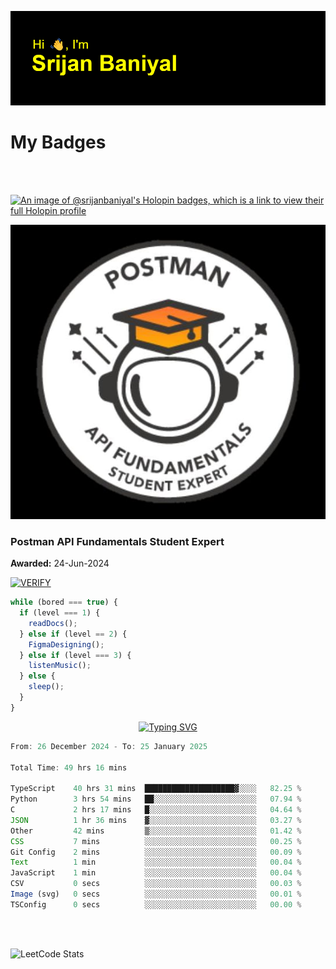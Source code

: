 ![Header](./header.png)

# My Badges

<Br />
<Br />

[![An image of @srijanbaniyal's Holopin badges, which is a link to view their full Holopin profile](https://holopin.me/srijanbaniyal)](https://holopin.io/@srijanbaniyal)

[![Postman API Fundamentals Student Expert](/Postman.jpeg)](https://api.badgr.io/public/assertions/r9BLLy0oTfKJBbkGuDI1zA)

### Postman API Fundamentals Student Expert

**Awarded:** 24-Jun-2024

[![VERIFY](https://img.shields.io/badge/VERIFY-blue)](https://badgecheck.io?url=https%3A%2F%2Fapi.badgr.io%2Fpublic%2Fassertions%2Fr9BLLy0oTfKJBbkGuDI1zA)

```javascript
while (bored === true) {
  if (level === 1) {
    readDocs();
  } else if (level == 2) {
    FigmaDesigning();
  } else if (level === 3) {
    listenMusic();
  } else {
    sleep();
  }
}
```

<p align="center">
  <a href="https://git.io/typing-svg"><img src="https://readme-typing-svg.demolab.com?font=Tilt+Prism&size=30&pause=1000&color=0FF75B&center=true&vCenter=true&width=800&height=80&lines=Time+spent+on+various+Programming+languages" alt="Typing SVG" /></a>
</p>

<!--START_SECTION:waka-->

```TypeScript
From: 26 December 2024 - To: 25 January 2025

Total Time: 49 hrs 16 mins

TypeScript    40 hrs 31 mins  ████████████████████▓░░░░   82.25 %
Python        3 hrs 54 mins   ██░░░░░░░░░░░░░░░░░░░░░░░   07.94 %
C             2 hrs 17 mins   █░░░░░░░░░░░░░░░░░░░░░░░░   04.64 %
JSON          1 hr 36 mins    ▓░░░░░░░░░░░░░░░░░░░░░░░░   03.27 %
Other         42 mins         ▒░░░░░░░░░░░░░░░░░░░░░░░░   01.42 %
CSS           7 mins          ░░░░░░░░░░░░░░░░░░░░░░░░░   00.25 %
Git Config    2 mins          ░░░░░░░░░░░░░░░░░░░░░░░░░   00.09 %
Text          1 min           ░░░░░░░░░░░░░░░░░░░░░░░░░   00.04 %
JavaScript    1 min           ░░░░░░░░░░░░░░░░░░░░░░░░░   00.04 %
CSV           0 secs          ░░░░░░░░░░░░░░░░░░░░░░░░░   00.03 %
Image (svg)   0 secs          ░░░░░░░░░░░░░░░░░░░░░░░░░   00.01 %
TSConfig      0 secs          ░░░░░░░░░░░░░░░░░░░░░░░░░   00.00 %
```

<!--END_SECTION:waka-->

<Br />
<Br />

![LeetCode Stats](https://leetcard.jacoblin.cool/Srijan-Baniyal?theme=dark&font=Rasa&ext=contest)
